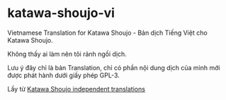 # katawa-shoujo-vi
Vietnamese Translation for Katawa Shoujo - Bản dịch Tiếng Việt cho Katawa Shoujo.

Không thấy ai làm nên tôi rảnh ngồi dịch.

Lưu ý đây chỉ là bản Translation, chỉ có phần nội dung dịch của mình mới được phát hành dưới giấy phép GPL-3.

Lấy từ [Katawa Shoujo independent translations](https://ks.fhs.sh/viewtopic.php?t=10143)


